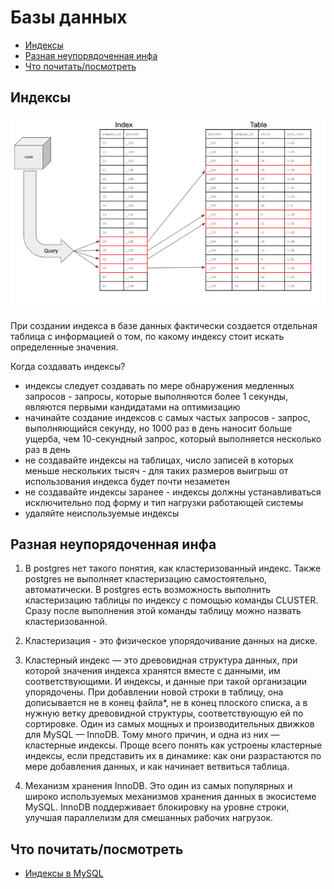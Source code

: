# Базы данных

- [Индексы](#индексы)
- [Разная неупорядоченная инфа](#разная-неупорядоченная-инфа)
- [Что почитать/посмотреть](#что-почитатьпосмотреть)

## Индексы

![](static/indexes.png)

При создании индекса в базе данных фактически создается отдельная таблица с информацией о том, по какому индексу стоит искать определенные значения.

Когда создавать индексы?

- индексы следует создавать по мере обнаружения медленных запросов - запросы, которые выполняются более 1 секунды, являются первыми кандидатами на оптимизацию
- начинайте создание индексов с самых частых запросов - запрос, выполняющийся секунду, но 1000 раз в день наносит больше ущерба, чем 10-секундный запрос, который выполняется несколько раз в день
- не создавайте индексы на таблицах, число записей в которых меньше нескольких тысяч - для таких размеров выигрыш от использования индекса будет почти незаметен
- не создавайте индексы заранее - индексы должны устанавливаться исключительно под форму и тип нагрузки работающей системы
- удаляйте неиспользуемые индексы

## Разная неупорядоченная инфа

1. В postgres нет такого понятия, как кластеризованный индекс. Также postgres не выполняет кластеризацию самостоятельно, автоматически. В postgres есть возможность выполнить кластеризацию таблицы по индексу с помощью команды CLUSTER. Сразу после выполнения этой команды таблицу можно назвать кластеризованной.

2. Кластеризация - это физическое упорядочивание данных на диске.

3. Кластерный индекс — это древовидная структура данных, при которой значения индекса хранятся вместе с данными, им соответствующими. И индексы, и данные при такой организации упорядочены. При добавлении новой строки в таблицу, она дописывается не в конец файла*, не в конец плоского списка, а в нужную ветку древовидной структуры, соответствующую ей по сортировке. Один из самых мощных и производительных движков для MySQL — InnoDB. Тому много причин, и одна из них — кластерные индексы. Проще всего понять как устроены кластерные индексы, если представить их в динамике: как они разрастаются по мере добавления данных, и как начинает ветвиться таблица.

4. Механизм хранения InnoDB. Это один из самых популярных и широко используемых механизмов хранения данных в экосистеме MySQL. InnoDB поддерживает блокировку на уровне строки, улучшая параллелизм для смешанных рабочих нагрузок.

## Что почитать/посмотреть

- [Индексы в MySQL](https://highload.today/indeksy-v-mysql)
